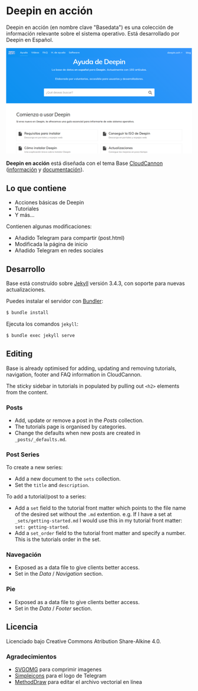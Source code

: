 # Deepin en acción

Deepin en acción (en nombre clave "Basedata") es una colección de información relevante sobre el sistema operativo. Está desarrollado por Deepin en Español.

![Base dsoftware screenshot](images/_screenshot.png)

**Deepin en acción** está diseñada con el tema Base [CloudCannon](http://cloudcannon.com/) ([información](https://learn.cloudcannon.com/jekyll-dsoftwares/) y [documentación](https://learn.cloudcannon.com/)).

## Lo que contiene

* Acciones básicas de Deepin
* Tutoriales
* Y más...

Contienen algunas modificaciones:
* Añadido Telegram para compartir (post.html)
* Modificada la página de inicio
* Añadido Telegram en redes sociales

## Desarrollo

Base está construído sobre [Jekyll](http://jekyllrb.com/) versión 3.4.3, con soporte para nuevas actualizaciones.

Puedes instalar el servidor con [Bundler](http://bundler.io/):

~~~bash
$ bundle install
~~~

Ejecuta los comandos `jekyll`:

~~~bash
$ bundle exec jekyll serve
~~~

## Editing

Base is already optimised for adding, updating and removing tutorials, navigation, footer and FAQ information in CloudCannon.

The sticky sidebar in tutorials in populated by pulling out `<h2>` elements from the content.

### Posts

* Add, update or remove a post in the *Posts* collection.
* The tutorials page is organised by categories.
* Change the defaults when new posts are created in `_posts/_defaults.md`.

### Post Series
To create a new series:

* Add a new document to the `sets` collection.
* Set the `title` and `description`.

To add a tutorial/post to a series:
* Add a `set` field to the tutorial front matter which points to the file name of the desired set without the `.md` extention. e.g. If I have a set at `_sets/getting-started.md` I would use this in my tutorial front matter: `set: getting-started`.
* Add a `set_order` field to the tutorial front matter and specify a number. This is the tutorials order in the set.

### Navegación

* Exposed as a data file to give clients better access.
* Set in the *Data* / *Navigation* section.

### Pie

* Exposed as a data file to give clients better access.
* Set in the *Data* / *Footer* section.

## Licencia

Licenciado bajo Creative Commons Atribution Share-Alkine 4.0.

### Agradecimientos

* [SVGOMG](https://jakearchibald.github.io/svgomg/) para comprimir imagenes
* [Simpleicons](https://simpleicons.org/icons/telegram.svg) para el logo de Telegram
* [MethodDraw](http://editor.method.ac/) para editar el archivo vectorial en línea
